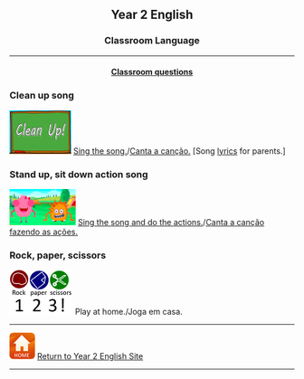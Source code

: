 <h2> 
<p align="center">
Year 2 English
</p>
</h2>

<h3> 
<p align="center">
Classroom Language
</p>
</h3>

***


<h4>
<p align="center">
  <a href="https://tangerina-pt.github.io/English/Classroom_Q_B">Classroom questions</a>
  <br>
</p>
<!--<p align="center">
  <a href="https://tangerina-pt.github.io/English/Classroom_I_B">Classroom instructions</a>
  <br>
</p>-->
</h4>

### Clean up song

[![clean](/images/clean.png)](https://www.youtube.com/watch?v=RmNCryV6G_M) [Sing the song.](https://www.youtube.com/watch?v=RmNCryV6G_M)/[Canta a canção.](https://www.youtube.com/watch?v=RmNCryV6G_M) [Song [lyrics](https://mapleleaflearning.com/songs/sing-and-play-green/the-clean-up-song/) for parents.]

### Stand up, sit down action song

[![stand](/images/stand.png)](https://www.youtube.com/watch?v=WsiRSWthV1k) [Sing the song and do the actions.](https://www.youtube.com/watch?v=WsiRSWthV1k)/[Canta a canção fazendo as ações.](https://www.youtube.com/watch?v=WsiRSWthV1k)

### Rock, paper, scissors

![rps](/images/rps.png) Play at home./Joga em casa.

***
[![home](/images/home.PNG)](https://tangerina-pt.github.io/English/Year1) [Return to Year 2 English Site](https://tangerina-pt.github.io/English/Year2)

***

